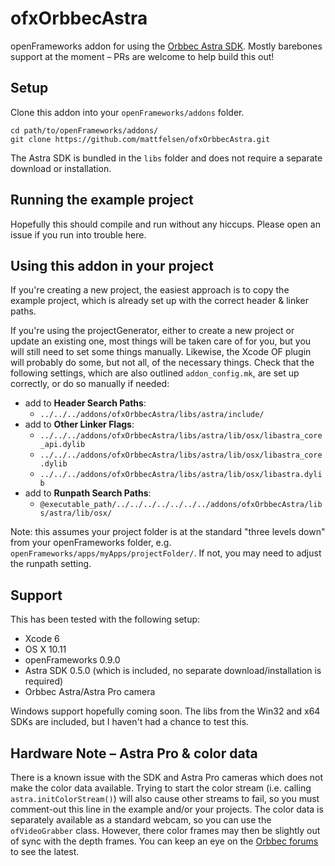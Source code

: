 # ofxOrbbecAstra

openFrameworks addon for using the [Orbbec Astra SDK](https://orbbec3d.com/develop/). Mostly barebones support at the moment – PRs are welcome to help build this out!

## Setup

Clone this addon into your `openFrameworks/addons` folder.

```
cd path/to/openFrameworks/addons/
git clone https://github.com/mattfelsen/ofxOrbbecAstra.git
```

The Astra SDK is bundled in the `libs` folder and does not require a separate download or installation.

## Running the example project

Hopefully this should compile and run without any hiccups. Please open an issue if you run into trouble here.

## Using this addon in your project

If you're creating a new project, the easiest approach is to copy the example project, which is already set up with the correct header & linker paths.

If you're using the projectGenerator, either to create a new project or update an existing one, most things will be taken care of for you, but you will still need to set some things manually. Likewise, the Xcode OF plugin will probably do some, but not all, of the necessary things. Check that the following settings, which are also outlined  `addon_config.mk`, are set up correctly, or do so manually if needed:

- add to **Header Search Paths**:
  - `../../../addons/ofxOrbbecAstra/libs/astra/include/`
- add to **Other Linker Flags**:
  - `../../../addons/ofxOrbbecAstra/libs/astra/lib/osx/libastra_core_api.dylib`
  - `../../../addons/ofxOrbbecAstra/libs/astra/lib/osx/libastra_core.dylib`
  - `../../../addons/ofxOrbbecAstra/libs/astra/lib/osx/libastra.dylib`
- add to **Runpath Search Paths**:
  - `@executable_path/../../../../../../../addons/ofxOrbbecAstra/libs/astra/lib/osx/`

Note: this assumes your project folder is at the standard "three levels down" from your openFrameworks folder, e.g. `openFrameworks/apps/myApps/projectFolder/`. If not, you may need to adjust the runpath setting.

## Support

This has been tested with the following setup:

- Xcode 6
- OS X 10.11
- openFrameworks 0.9.0
- Astra SDK 0.5.0 (which is included, no separate download/installation is required)
- Orbbec Astra/Astra Pro camera

Windows support hopefully coming soon. The libs from the Win32 and x64 SDKs are included, but I haven't had a chance to test this.

## Hardware Note – Astra Pro & color data

There is a known issue with the SDK and Astra Pro cameras which does not make the color data available. Trying to start the color stream (i.e. calling `astra.initColorStream()`) will also cause other streams to fail, so you must comment-out this line in the example and/or your projects. The color data is separately available as a standard webcam, so you can use the `ofVideoGrabber` class. However, there color frames may then be slightly out of sync with the depth frames. You can keep an eye on the [Orbbec forums](https://3dclub.orbbec3d.com/) to see the latest.